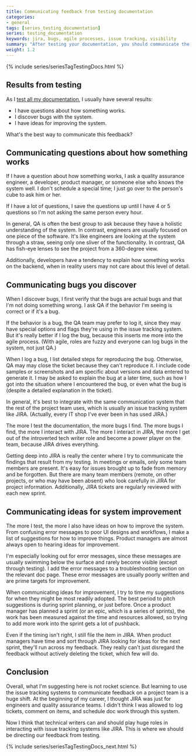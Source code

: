 ```yaml
---
title: Communicating feedback from testing documentation
categories:
- general
tags: [series_testing_documentation]
series: testing_documentation
keywords: jira, bugs, agile processes, issue tracking, visibility
summary: "After testing your documentation, you should communicate the feedback with your project teams. As much as possible, try to communicate the information through issue tracking systems because this makes the information more permanent, visible, and actionable."
weight: 1.2
---
```

{% include series/seriesTagTestingDocs.html %}

## Results from testing

As I [test all my documentation](http://idratherbewriting.com/2015/07/07/testing-your-instructions/), I usually have several results: 

* I have questions about how something works.
* I discover bugs with the system.
* I have ideas for improving the system. 

What's the best way to communicate this feedback? 

## Communicating questions about how something works

If I have a question about how something works, I ask a quality assurance engineer, a developer, product manager, or someone else who knows the system well. I don't schedule a special time; I just go over to the person's cube to ask him or her.

If I have a lot of questions, I save the questions up until I have 4 or 5 questions so I'm not asking the same person every hour.

In general, QA is often the best group to ask because they have a holistic understanding of the system. In contrast, engineers are usually focused on one piece of the software. It's like engineers are looking at the system through a straw, seeing only one sliver of the functionality. In contrast, QA has fish-eye lenses to see the project from a 360-degree view.

Additionally, developers have a tendency to explain how something works on the backend, when in reality users may not care about this level of detail.

## Communicating bugs you discover 

When I discover bugs, I first verify that the bugs are actual bugs and that I'm not doing something wrong. I ask QA if the behavior I'm seeing is correct or if it's a bug. 

If the behavior is a bug, the QA team may prefer to log it, since they may have special options and flags they're using in the issue tracking system. But it's really better if I log the bug, because this inserts me more into the agile process. (With agile, roles are fuzzy and everyone can log bugs in the system, not just QA.)

When I log a bug, I list detailed steps for reproducing the bug. Otherwise, QA may may close the ticket because they can't reproduce it. I include code samples or screenshots and am specific about versions and data entered to generate it. I may be asked to explain the bug at a later time, such as how I got into the situation where I encountered the bug, or even what the bug is (despite a detailed explanation in the ticket).

In general, it's best to integrate with the same communication system that the rest of the project team uses, which is usually an issue tracking system like JIRA. (Actually, every IT shop I've ever been in has used JIRA.)

The more I test the documentation, the more bugs I find. The more bugs I find, the more I interact with JIRA. The more I interact in JIRA, the more I get out of the introverted tech writer role and become a power player on the team, because JIRA drives everything.

Getting deep into JIRA is really the center where I try to communicate the findings that result from my testing. In meetings or emails, only some team members are present. It's easy for issues brought up to fade from memory and be forgotten. But there are many team members (remote, on other projects, or who may have been absent) who look carefully in JIRA for project information. Additionally, JIRA tickets are regularly reviewed with each new sprint.

## Communicating ideas for system improvement

The more I test, the more I also have ideas on how to improve the system. From confusing error messages to poor UI designs and workflows, I make a list of suggestions for how to improve things. Product managers are almost always open to hearing ideas for improvement.

I'm especially looking out for error messages, since these messages are usually swimming below the surface and rarely become visible (except through testing). I add the error messages to a troubleshooting section on the relevant doc page. These error messages are usually poorly written and are prime targets for improvement.

When communicating ideas for improvement, I try to time my suggestions for when they might be most readily adopted. The best period to pitch suggestions is during sprint planning, or just before. Once a product manager has planned a sprint (or an epic, which is a series of sprints), the work has been measured against the time and resources allowed, so trying to add more work into the sprint gets a lot of pushback.

Even if the timing isn't right, I still file the item in JIRA. When product managers have time and sort through JIRA looking for ideas for the next sprint, they'll run across my feedback. They really can't just disregard the feedback without actively deleting the ticket, which few will do.

## Conclusion

Overall, what I'm suggesting here is not rocket science. But learning to use the issue tracking systems to communicate feedback on a project team is a huge shift. At the beginning of my career, I thought JIRA was just for engineers and quality assurance teams. I didn't think I was allowed to log tickets, comment on items, and schedule doc work through this system.

Now I think that technical writers can and should play huge roles in interacting with issue tracking systems like JIRA. This is where we should be directing our feedback from testing.

{% include series/seriesTagTestingDocs_next.html %}



